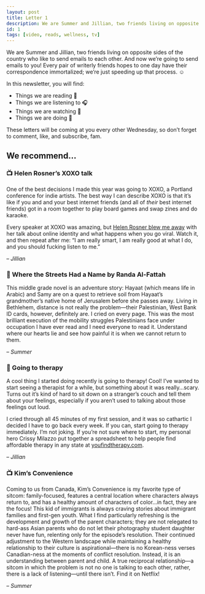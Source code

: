 ```yaml
---
layout: post
title: Letter 1
description: We are Summer and Jillian, two friends living on opposite sides of the country who like to send emails to each other. And now we're going to send emails to you!
id: 1
tags: [video, reads, wellness, tv]
---
```


We are Summer and Jillian, two friends living on opposite sides of the country who like to send emails to each other. And now we’re going to send emails to you! Every pair of writerly friends hopes to one day have their correspondence immortalized; we’re just speeding up that process. ☺️

In this newsletter, you will find:
* Things we are reading 📖
* Things we are listening to 🎧
* Things we are watching 👀
* Things we are doing 🌟

These letters will be coming at you every other Wednesday, so don’t forget to comment, like, and subscribe, fam.

## We recommend...

### 📺 Helen Rosner’s XOXO talk

One of the best decisions I made this year was going to XOXO, a Portland conference for indie artists. The best way I can describe XOXO is that it’s like if you and and your best internet friends (and all of _their_ best internet friends) got in a room together to play board games and swap zines and do karaoke.

Every speaker at XOXO was amazing, but [Helen Rosner blew me away](https://www.youtube.com/watch?v=2TZvf1rcQfw&feature=youtu.be) with her talk about online identity and what happens when you go viral.  Watch it, and then repeat after me: “I am really smart, I am really good at what I do, and you should fucking listen to me.”

– _Jillian_

### 📖 Where the Streets Had a Name by Randa Al-Fattah

This middle grade novel is an adventure story: Hayaat (which means life in Arabic) and Samy are on a quest to retrieve soil from Hayaat’s grandmother’s native home of Jerusalem before she passes away. Living in Bethlehem, distance is not really the problem—their Palestinian, West Bank ID cards, however, definitely are. I cried on every page. This was the most brilliant execution of the mobility struggles Palestinians face under occupation I have ever read and I need everyone to read it. Understand where our hearts lie and see how painful it is when we cannot return to them.

– _Summer_

### 🧠 Going to therapy

A cool thing I started doing recently is going to therapy! Cool! I’ve wanted to start seeing a therapist for a while, but something about it was really…scary. Turns out it’s kind of hard to sit down on a stranger’s couch and tell them about your feelings, especially if you aren’t used to talking about those feelings out loud.


I cried through all 45 minutes of my first session, and it was so cathartic I decided I have to go back every week. If you can, start going to therapy immediately. I’m not joking. If you’re not sure where to start, my personal hero Crissy Milazzo put together a spreadsheet to help people find affordable therapy in any state at [youfindtherapy.com](http://youfindtherapy.com/).

– _Jillian_

### 📺 Kim’s Convenience

Coming to us from Canada, Kim’s Convenience is my favorite type of sitcom:  family-focused, features a central location where characters always return to, and has a healthy amount of characters of color...in fact, they are the focus! This kid of immigrants is always craving stories about immigrant families and first-gen youth. What I find particularly refreshing is the development and growth of the parent characters; they are not relegated to hard-ass Asian parents who do not let their photography student daughter never have fun, relenting only for the episode’s resolution. Their continued adjustment to the Western landscape while maintaining a healthy relationship to their culture is aspirational—there is no Korean-ness verses Canadian-ness at the moments of conflict resolution. Instead, it is an understanding between parent and child. A true reciprocal relationship—a sitcom in which the problem is not no one is talking to each other, rather, there is a lack of listening—until there isn’t. Find it on Netflix!

– _Summer_
